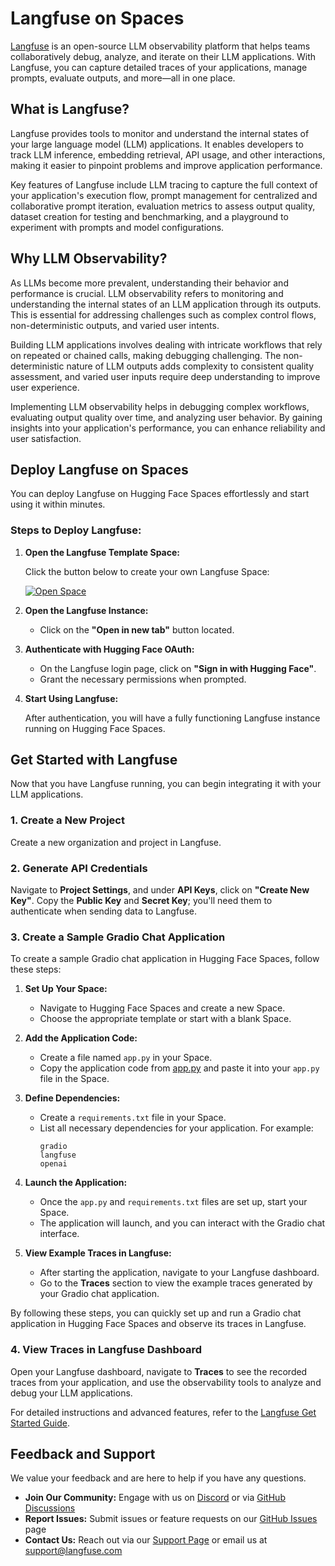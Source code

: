 # Langfuse on Spaces

[Langfuse](https://langfuse.com) is an open-source LLM observability platform that helps teams collaboratively debug, analyze, and iterate on their LLM applications. With Langfuse, you can capture detailed traces of your applications, manage prompts, evaluate outputs, and more—all in one place.

## What is Langfuse?

Langfuse provides tools to monitor and understand the internal states of your large language model (LLM) applications. It enables developers to track LLM inference, embedding retrieval, API usage, and other interactions, making it easier to pinpoint problems and improve application performance.

Key features of Langfuse include LLM tracing to capture the full context of your application's execution flow, prompt management for centralized and collaborative prompt iteration, evaluation metrics to assess output quality, dataset creation for testing and benchmarking, and a playground to experiment with prompts and model configurations.

## Why LLM Observability?

As LLMs become more prevalent, understanding their behavior and performance is crucial. LLM observability refers to monitoring and understanding the internal states of an LLM application through its outputs. This is essential for addressing challenges such as complex control flows, non-deterministic outputs, and varied user intents.

Building LLM applications involves dealing with intricate workflows that rely on repeated or chained calls, making debugging challenging. The non-deterministic nature of LLM outputs adds complexity to consistent quality assessment, and varied user inputs require deep understanding to improve user experience.

Implementing LLM observability helps in debugging complex workflows, evaluating output quality over time, and analyzing user behavior. By gaining insights into your application's performance, you can enhance reliability and user satisfaction.

## Deploy Langfuse on Spaces

You can deploy Langfuse on Hugging Face Spaces effortlessly and start using it within minutes.

### Steps to Deploy Langfuse:

1. **Open the Langfuse Template Space:**

   Click the button below to create your own Langfuse Space:

   [![Open Space](https://huggingface.co/datasets/huggingface/badges/resolve/main/deploy-to-spaces-lg.svg)](https://huggingface.co/spaces/langfuse/langfuse-template-space)

4. **Open the Langfuse Instance:**

   - Click on the **"Open in new tab"** button located.

5. **Authenticate with Hugging Face OAuth:**

   - On the Langfuse login page, click on **"Sign in with Hugging Face"**.
   - Grant the necessary permissions when prompted.

6. **Start Using Langfuse:**

   After authentication, you will have a fully functioning Langfuse instance running on Hugging Face Spaces.

## Get Started with Langfuse

Now that you have Langfuse running, you can begin integrating it with your LLM applications.

### 1. Create a New Project

Create a new organization and project in Langfuse.

### 2. Generate API Credentials

Navigate to **Project Settings**, and under **API Keys**, click on **"Create New Key"**. Copy the **Public Key** and **Secret Key**; you'll need them to authenticate when sending data to Langfuse.

### 3. Create a Sample Gradio Chat Application

To create a sample Gradio chat application in Hugging Face Spaces, follow these steps:

1. **Set Up Your Space:**

   - Navigate to Hugging Face Spaces and create a new Space.
   - Choose the appropriate template or start with a blank Space.

2. **Add the Application Code:**

   - Create a file named `app.py` in your Space.
   - Copy the application code from [app.py](docs/hub/app.py) and paste it into your `app.py` file in the Space.

3. **Define Dependencies:**

   - Create a `requirements.txt` file in your Space.
   - List all necessary dependencies for your application. For example:
     ```
     gradio
     langfuse
     openai
     ```

4. **Launch the Application:**

   - Once the `app.py` and `requirements.txt` files are set up, start your Space.
   - The application will launch, and you can interact with the Gradio chat interface.

5. **View Example Traces in Langfuse:**

   - After starting the application, navigate to your Langfuse dashboard.
   - Go to the **Traces** section to view the example traces generated by your Gradio chat application.

By following these steps, you can quickly set up and run a Gradio chat application in Hugging Face Spaces and observe its traces in Langfuse.

### 4. View Traces in Langfuse Dashboard

Open your Langfuse dashboard, navigate to **Traces** to see the recorded traces from your application, and use the observability tools to analyze and debug your LLM applications.

For detailed instructions and advanced features, refer to the [Langfuse Get Started Guide](https://langfuse.com/docs/get-started).

## Feedback and Support

We value your feedback and are here to help if you have any questions.

- **Join Our Community:** Engage with us on [Discord](https://discord.gg/langfuse) or via [GitHub Discussions](https://github.com/langfuse/langfuse/discussions)
- **Report Issues:** Submit issues or feature requests on our [GitHub Issues](https://github.com/langfuse/langfuse/issues) page
- **Contact Us:** Reach out via our [Support Page](https://langfuse.com/support) or email us at [support@langfuse.com](mailto:support@langfuse.com)

